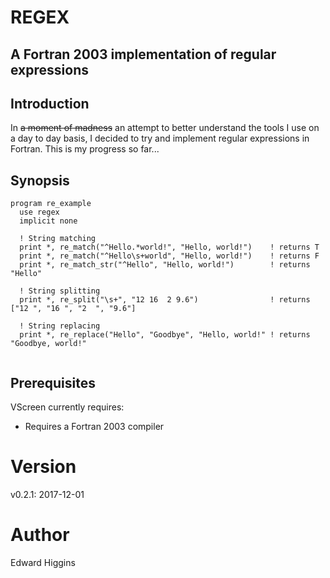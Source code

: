 # REGEX
## A Fortran 2003 implementation of regular expressions

## Introduction
In ~~a moment of madness~~ an attempt to better understand the tools I use on
a day to day basis, I decided to try and implement regular expressions in
Fortran. This is my progress so far...

## Synopsis

```Fortran
program re_example
  use regex
  implicit none

  ! String matching
  print *, re_match("^Hello.*world!", "Hello, world!")    ! returns T
  print *, re_match("^Hello\s+world", "Hello, world!")    ! returns F
  print *, re_match_str("^Hello", "Hello, world!")        ! returns "Hello"

  ! String splitting
  print *, re_split("\s+", "12 16  2 9.6")                ! returns ["12 ", "16 ", "2  ", "9.6"]

  ! String replacing
  print *, re_replace("Hello", "Goodbye", "Hello, world!" ! returns "Goodbye, world!"
  
```

## Prerequisites
VScreen currently requires:

  - Requires a Fortran 2003 compiler

# Version
v0.2.1: 2017-12-01

# Author
Edward Higgins
